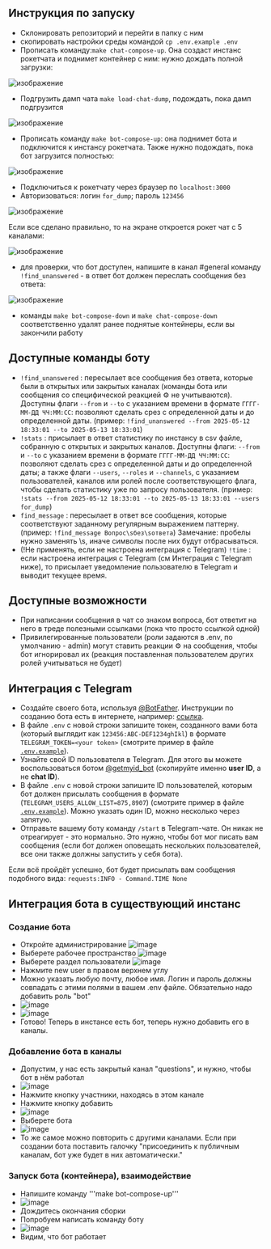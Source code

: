 ## Инструкция по запуску

- Склонировать репозиторий и перейти в папку с ним
- скопировать настройки среды командой `cp .env.example .env`
- Прописать команду:`make chat-compose-up`. Она создаст инстанс рокетчата и поднимет контейнер с ним: нужно дождать полной загрузки:


![изображение](https://github.com/user-attachments/assets/d38cc4d4-6c44-40e4-a3ae-d9812d30501e)

- Подгрузить дамп чата `make load-chat-dump`, подождать, пока дамп подгрузится


![изображение](https://github.com/user-attachments/assets/8fb09596-bdb6-4078-91ba-594c78bf2c41)

- Прописать команду `make bot-compose-up`: она поднимет бота и подключится к инстансу рокетчата. Также нужно подождать, пока бот загрузится полностью:


![изображение](https://github.com/user-attachments/assets/504b1e63-b1d7-44bf-a4b5-03578cf754ed)

- Подключиться к рокетчату через браузер по `localhost:3000`
- Авторизоваться: логин `for_dump`; пароль `123456`


![изображение](https://github.com/user-attachments/assets/fe322cc4-1470-446c-b57b-44dc9f3ddd21)

Если все сделано правильно, то на экране откроется рокет чат с 5 каналами:


![изображение](https://github.com/user-attachments/assets/33a3f4fe-4833-4c97-b9d7-46ce12ee1783)

- для проверки, что бот доступен, напишите в канал #general команду `!find_unanswered` - в ответ бот должен переслать сообщения без ответа:


![изображение](https://github.com/user-attachments/assets/c4cd27b1-d08b-4184-b296-54b69509f3cf)

- команды `make bot-compose-down` и `make chat-compose-down` соответственно удалят ранее поднятые контейнеры, если вы закончили работу

## Доступные команды боту

- `!find_unanswered` : пересылает все сообщения без ответа, которые были в открытых или закрытых каналах (команды бота или сообщения со специфической реакцией :gear: не учитываются). Доступны флаги `--from` и `--to`  с указанием времени в формате `ГГГГ-ММ-ДД ЧЧ:ММ:СС`: позволяют сделать срез с определенной даты и до определенной даты. (пример: `!find_unanswered --from 2025-05-12 18:33:01 --to 2025-05-13 18:33:01`)
- `!stats` : присылает в ответ статистику по инстансу в csv файле, собранную с открытых и закрытых каналов. Доступны флаги: `--from` и `--to`  с указанием времени в формате `ГГГГ-ММ-ДД ЧЧ:ММ:СС`: позволяют сделать срез с определенной даты и до определенной даты; а также флаги `--users`, `--roles` и `--channels`, с указанием пользователей, каналов или ролей после соответствующего флага, чтобы сделать статистику уже по запросу пользователя. (пример: `!stats --from 2025-05-12 18:33:01 --to 2025-05-13 18:33:01 --users for_dump`)
- `find_message` : пересылает в ответ все сообщения, которые соответствуют заданному регулярным выражением паттерну. (пример: `!find_message Вопрос\sбез\sответа`) Замечание: пробелы нужно заменять \s, иначе символы после них будут отбрасываться.
- (!Не применять, если не настроена интеграция с Telegram) `!time` : если настроена интеграция с Telegram (см Интеграция с Telegram ниже), то присылает уведомление пользователю в Telegram и выводит текущее время.

## Доступные возможности

- При написании сообщения в чат со знаком вопроса, бот ответит на него в треде полезными ссылками (пока что просто ссылкой одной)
- Привилегированные пользователи (роли задаются в .env, по умолчанию - admin) могут ставить реакции :gear: на сообщения, чтобы бот игнорировал их (реакция поставленная пользователем других ролей учитываться не будет)

## Интеграция с Telegram
- Создайте своего бота, используя [@BotFather](https://t.me/BotFather). Инструкции по созданию бота есть в интернете, например: [ссылка](https://marketolog.mts.ru/blog/kak-sozdat-bota-v-botfather-gaid-dlya-novichkov).
- В файле `.env` с новой строки запишите токен, созданного вами бота (который выглядит как `123456:ABC-DEF1234ghIkl`) в формате `TELEGRAM_TOKEN=<your token>` (смотрите пример в файле [`.env.example`](.env.example)).
- Узнайте свой ID пользователя в Telegram. Для этого вы можете воспользоваться ботом [@getmyid_bot](https://t.me/getmyid_bot) (скопируйте именно **user ID**, а не **chat ID**).
- В файле `.env` с новой строки запишите ID пользователей, которым бот должен присылать сообщения в формате (`TELEGRAM_USERS_ALLOW_LIST=875,8907`) (смотрите пример в файле [`.env.example`](.env.example)). Можно указать один ID, можно несколько через запятую.
- Отправьте вашему боту команду `/start` в Telegram-чате. Он никак не отреагирует - это нормально. Это нужно, чтобы бот мог писать вам сообщения (если бот должен оповещать нескольких пользователей, все они также должны запустить у себя бота).

Если всё пройдёт успешно, бот будет присылать вам сообщения подобного вида: `requests:INFO - Command.TIME None`

## Интеграция бота в существующий инстанс
### Создание бота 
- Откройте администрирование
![image](https://github.com/user-attachments/assets/d58dcda8-a747-4d8f-8c65-4ca80ae511fd)
- Выберете рабочее пространство
![image](https://github.com/user-attachments/assets/aa611969-cccf-482c-b0ee-1738d0716f86)
- Выберете раздел пользователи
![image](https://github.com/user-attachments/assets/34b241e8-53f4-4909-9128-8e9f5e757a57)
- Нажмите new user в правом верхнем углу
- Можно указать любую почту, любое имя. Логин и пароль должны совпадать с этими полями в вашем .env файле. Обязательно надо добавить роль "bot"
- ![image](https://github.com/user-attachments/assets/0eb45c8c-596f-4458-be8f-1bfd6d9d9897)
- ![image](https://github.com/user-attachments/assets/6091d4f3-8e84-4028-bd05-4880fe989429)
- Готово! Теперь в инстансе есть бот, теперь нужно добавить его в каналы. 
### Добавление бота в каналы
- Допустим, у нас есть закрытый канал "questions", и нужно, чтобы бот в нём работал
- ![image](https://github.com/user-attachments/assets/0008158e-85ce-42ec-8085-803779ca9c3c)
- Нажмите кнопку участники, находясь в этом канале
- Нажмите кнопку добавить
- ![image](https://github.com/user-attachments/assets/6a0100bf-bcd1-4d66-9a44-668d97da769c)
- Выберете бота
- ![image](https://github.com/user-attachments/assets/1546dca9-9fc4-4f58-8601-c7973414a894)
- То же самое можно повторить с другими каналами. Если при создании бота поставить галочку "присоединить к публичным каналам, бот уже будет в них автоматически."
###  Запуск бота (контейнера), взаимодействие
- Напишите команду '''make bot-compose-up'''
- ![image](https://github.com/user-attachments/assets/90eacfee-fe14-4d13-affd-6a0155c1313e)
- Дождитесь окончания сборки
- Попробуем написать команду боту
- ![image](https://github.com/user-attachments/assets/d825e71c-bcb5-4c36-bdff-3d976d48cb54)
- Видим, что бот работает


